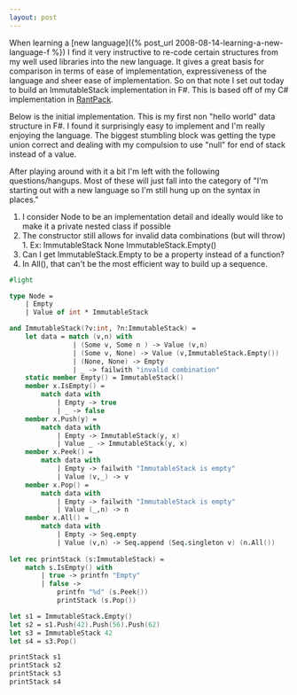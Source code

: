 ```yaml
---
layout: post
---
```

When learning a [new language]({% post_url 2008-08-14-learning-a-new-language-f %}) I find it very instructive to re-code certain structures from my well used libraries into the new language. It gives a great basis for comparison in terms of ease of implementation, expressiveness of the language and sheer ease of implementation. So on that note I set out today to build an ImmutableStack implementation in F#. This is based off of my C# implementation in [RantPack](http://code.msdn.com/rantpack).  

Below is the initial implementation. This is my first non "hello world" data structure in F#. I found it surprisingly easy to implement and I'm really enjoying the language. The biggest stumbling block was getting the type union correct and dealing with my compulsion to use "null" for end of stack instead of a value.

After playing around with it a bit I'm left with the following questions/hangups. Most of these will just fall into the category of "I'm starting out with a new language so I'm still hung up on the syntax in places."

  1. I consider Node to be an implementation detail and ideally would like to make it a private nested class if possible
  2. The constructor still allows for invalid data combinations (but will throw)
    1. Ex: ImmutableStack None ImmutableStack.Empty()
  3. Can I get ImmutableStack.Empty to be a property instead of a function?
  4. In All(), that can't be the most efficient way to build up a sequence.
    
    
``` fsharp
#light

type Node = 
    | Empty
    | Value of int * ImmutableStack

and ImmutableStack(?v:int, ?n:ImmutableStack) = 
    let data = match (v,n) with
                | (Some v, Some n ) -> Value (v,n)
                | (Some v, None) -> Value (v,ImmutableStack.Empty())
                | (None, None) -> Empty
                | _ -> failwith "invalid combination"
    static member Empty() = ImmutableStack()
    member x.IsEmpty() = 
        match data with
            | Empty -> true
            | _ -> false
    member x.Push(y) =
        match data with 
            | Empty -> ImmutableStack(y, x)
            | Value _ -> ImmutableStack(y, x)
    member x.Peek() =
        match data with
            | Empty -> failwith "ImmutableStack is empty"
            | Value (v,_) -> v
    member x.Pop() =
        match data with 
            | Empty -> failwith "ImmutableStack is empty"
            | Value (_,n) -> n
    member x.All() =
        match data with 
            | Empty -> Seq.empty
            | Value (v,n) -> Seq.append (Seq.singleton v) (n.All())
            
let rec printStack (s:ImmutableStack) =
    match s.IsEmpty() with
        | true -> printfn "Empty"
        | false -> 
            printfn "%d" (s.Peek())
            printStack (s.Pop())

let s1 = ImmutableStack.Empty()
let s2 = s1.Push(42).Push(56).Push(62)
let s3 = ImmutableStack 42
let s4 = s3.Pop()

printStack s1
printStack s2
printStack s3
printStack s4
```

